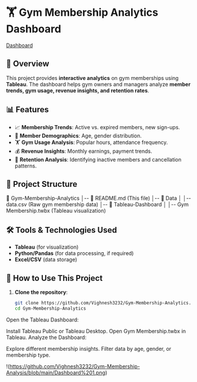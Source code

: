 # 🏋️ Gym Membership Analytics Dashboard
[Dashboard](https://public.tableau.com/views/GymMembership_17383300741010/Dashboard1?:language=en-US&publish=yes&:sid=&:redirect=auth&:display_count=n&:origin=viz_share_link)

## 📌 Overview
This project provides **interactive analytics** on gym memberships using **Tableau**. The dashboard helps gym owners and managers analyze **member trends, gym usage, revenue insights, and retention rates**.

## 📊 Features
- 📈 **Membership Trends**: Active vs. expired members, new sign-ups.
- 👥 **Member Demographics**: Age, gender distribution.
- 🏋️ **Gym Usage Analysis**: Popular hours, attendance frequency.
- 💰 **Revenue Insights**: Monthly earnings, payment trends.
- 🔄 **Retention Analysis**: Identifying inactive members and cancellation patterns.

## 📂 Project Structure
📂 Gym-Membership-Analytics │-- 📄 README.md (This file) │-- 📂 Data │ │-- data.csv (Raw gym membership data) │-- 📂 Tableau-Dashboard │ │-- Gym Membership.twbx (Tableau visualization)


## 🛠️ Tools & Technologies Used
- **Tableau** (for visualization)
- **Python/Pandas** (for data processing, if required)
- **Excel/CSV** (data storage)

## 🚀 How to Use This Project
1. **Clone the repository**:
   ```bash
   git clone https://github.com/Vighnesh3232/Gym-Membership-Analytics.git
   cd Gym-Membership-Analytics

Open the Tableau Dashboard:

Install Tableau Public or Tableau Desktop.
Open Gym Membership.twbx in Tableau.
Analyze the Dashboard:

Explore different membership insights.
Filter data by age, gender, or membership type.

!(https://github.com/Vighnesh3232/Gym-Membership-Analysis/blob/main/Dashboard%201.png)
